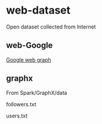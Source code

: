 # web-dataset
Open dataset collected from Internet

## web-Google
[Google web graph](https://snap.stanford.edu/data/web-Google.html)

## graphx
From Spark/GraphX/data

  followers.txt

  users.txt
